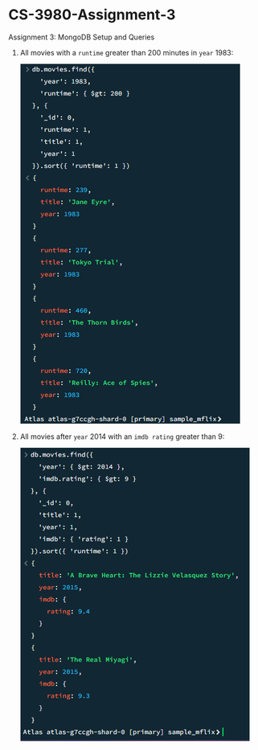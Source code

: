 # CS-3980-Assignment-3

Assignment 3: MongoDB Setup and Queries

1. All movies with a `runtime` greater than 200 minutes in `year` 1983:

    ![Screenshot of the movies returned by the first query](./Query-1.png)

2. All movies after `year` 2014 with an `imdb rating` greater than 9:

    ![Screenshot of the movies returned by the second query](./Query-2.png)
